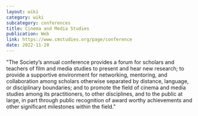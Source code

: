 ```yaml
---
layout: wiki
category: wiki
subcategory: conferences
title: Cinema and Media Studies
publication: Web
link: https://www.cmstudies.org/page/conference
date: 2022-11-20
---
```


"The Society’s annual conference provides a forum for scholars and teachers of film and media studies to present and hear new research; to provide a supportive environment for networking, mentoring, and collaboration among scholars otherwise separated by distance, language, or disciplinary boundaries; and to promote the field of cinema and media studies among its practitioners, to other disciplines, and to the public at large, in part through public recognition of award worthy achievements and other significant milestones within the field."
